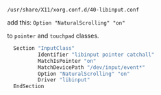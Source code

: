 `/usr/share/X11/xorg.conf.d/40-libinput.conf`

add this: `Option "NaturalScrolling" "on"`

to `pointer` and `touchpad` classes.

```bash
  Section "InputClass"
          Identifier "libinput pointer catchall"
          MatchIsPointer "on"
          MatchDevicePath "/dev/input/event*"
          Option "NaturalScrolling" "on"
          Driver "libinput"
  EndSection
```
